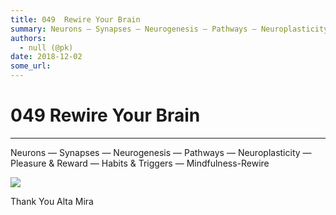 ```yaml
---
title: 049  Rewire Your Brain
summary: Neurons — Synapses — Neurogenesis — Pathways — Neuroplasticity — Pleasure & Reward — Habits & Triggers — Mindfulness-Rewire Thank You Alta Mira
authors:
  - null (@pk)
date: 2018-12-02
some_url: 
---
```


# 049  Rewire Your Brain


----

> 

> 
Neurons — Synapses — Neurogenesis — Pathways — Neuroplasticity — Pleasure & Reward — Habits & Triggers — Mindfulness-Rewire

![](https://api.beta.kauri.io:443/ipfs/QmUvbZTNnEQGgDTtf2oBD19UM7hN5Ps7cJrp7mCeRe7QWy)

Thank You Alta Mira
